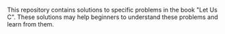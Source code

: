 This repository contains solutions to specific problems in the book "Let Us C". These solutions may help beginners to understand these problems and learn from them.
